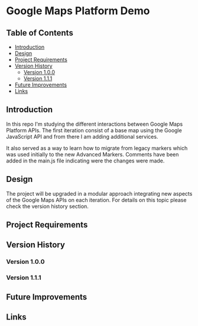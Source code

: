 # Google Maps Platform Demo

## Table of Contents  

- [Introduction](#introduction)
- [Design](#design)  
- [Project Requirements](#project-requirements)  
- [Version History](#version-history)  
  - [Version 1.0.0](#version-100)  
  - [Version 1.1.1](#version-111)  
- [Future Improvements](#future-improvements)
- [Links](#links)

## Introduction  

In this repo I'm studying the different interactions between Google Maps Platform APIs. The first iteration consist of a base map using the Google JavaScript API and from there I am adding additional services.

It also served as a way to learn how to migrate from legacy markers which was used initially to the new Advanced Markers. Comments have been added in the main.js file indicating were the changes were made.

## Design  

The project will be upgraded in a modular approach integrating new aspects of the Google Maps APIs on each iteration. For details on this topic please check the version history section.

## Project Requirements  

## Version History

### Version 1.0.0

### Version 1.1.1

## Future Improvements

## Links
